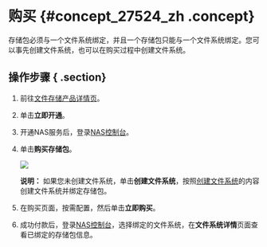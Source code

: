 # 购买 {#concept_27524_zh .concept}

存储包必须与一个文件系统绑定，并且一个存储包只能与一个文件系统绑定。您可以事先创建文件系统，也可以在购买过程中创建文件系统。

## 操作步骤 { .section}

1.  前往[文件存储产品详情页](https://www.aliyun.com/product/nas)。
2.  单击**立即开通**。
3.  开通NAS服务后，登录[NAS控制台](https://nas.console.aliyun.com/)。
4.  单击**购买存储包**。

    ![](http://static-aliyun-doc.oss-cn-hangzhou.aliyuncs.com/assets/img/18686/153805467412706_zh-CN.png)

    **说明：** 如果您未创建文件系统，单击**创建文件系统**，按照[创建文件系统](../../../../intl.zh-CN/快速入门/创建文件系统.md#)的内容创建文件系统并绑定存储包。

5.  在购买页面，按需配置，然后单击**立即购买**。
6.  成功付款后，登录[NAS控制台](https://nas.console.aliyun.com/)，选择绑定的文件系统，在**文件系统详情**页面查看已绑定的存储包信息。

